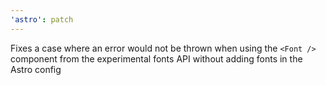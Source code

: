 ```yaml
---
'astro': patch
---
```


Fixes a case where an error would not be thrown when using the `<Font />` component from the experimental fonts API without adding fonts in the Astro config
